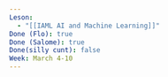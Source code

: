 ```yaml
---
Leson:
  - "[[IAML AI and Machine Learning]]"
Done (Flo): true
Done (Salome): true
Done(silly cunt): false
Week: March 4-10
---
```

